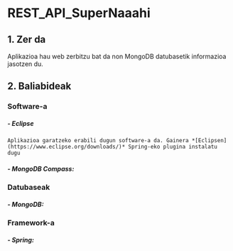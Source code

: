 # REST_API_SuperNaaahi

## 1. Zer da

Aplikazioa hau web zerbitzu bat da non MongoDB datubasetik informazioa jasotzen du. 

## 2. Baliabideak

### Software-a 

##### - Eclipse
```
Aplikazioa garatzeko erabili dugun software-a da. Gainera *[Eclipsen](https://www.eclipse.org/downloads/)* Spring-eko plugina instalatu dugu
```

##### - MongoDB Compass:

### Datubaseak 

##### - MongoDB:

### Framework-a

##### - Spring:

